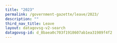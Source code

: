 ```yaml
---
title: "2023"
permalink: /government-gazette/leave/2023/
description: ""
third_nav_title: Leave
layout: datagovsg-v2-search
datagovsg-id: d_8baea0c703f1918607ab1ea31989f4f2
---
```

